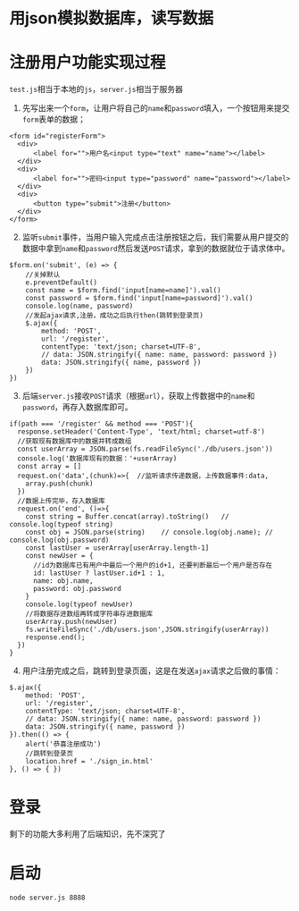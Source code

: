# 用json模拟数据库，读写数据

# 注册用户功能实现过程
```test.js```相当于本地的```js```，```server.js```相当于服务器
 1. 先写出来一个```form```，让用户将自己的```name```和```password```填入，一个按钮用来提交```form```表单的数据；
```
<form id="registerForm">
  <div>
      <label for="">用户名<input type="text" name="name"></label>
  </div>
  <div>
      <label for="">密码<input type="password" name="password"></label>
  </div>
  <div>
      <button type="submit">注册</button>
  </div>
</form>
```
2. 监听```submit```事件，当用户输入完成点击注册按钮之后，我们需要从用户提交的数据中拿到```name```和```password```然后发送```POST```请求，拿到的数据就位于请求体中。
```
$form.on('submit', (e) => {
    //关掉默认
    e.preventDefault()
    const name = $form.find('input[name=name]').val()
    const password = $form.find('input[name=password]').val()
    console.log(name, password)
    //发起ajax请求,注册，成功之后执行then(跳转到登录页)
    $.ajax({
        method: 'POST',
        url: '/register',
        contentType: 'text/json; charset=UTF-8',
        // data: JSON.stringify({ name: name, password: password })
        data: JSON.stringify({ name, password })
    })
})
```
3. 后端```server.js```接收```POST```请求（根据```url```），获取上传数据中的```name```和```password```，再存入数据库即可。
```
if(path === '/register' && method === 'POST'){
  response.setHeader('Content-Type', 'text/html; charset=utf-8')
  //获取现有数据库中的数据并转成数组
  const userArray = JSON.parse(fs.readFileSync('./db/users.json'))
  console.log('数据库现有的数据：'+userArray)
  const array = []
  request.on('data',(chunk)=>{  //监听请求传递数据，上传数据事件:data,
    array.push(chunk)
  })
  //数据上传完毕，存入数据库
  request.on('end', ()=>{
    const string = Buffer.concat(array).toString()   // console.log(typeof string)
    const obj = JSON.parse(string)    // console.log(obj.name); // console.log(obj.password)
    const lastUser = userArray[userArray.length-1]
    const newUser = {
      //id为数据库已有用户中最后一个用户的id+1, 还要判断最后一个用户是否存在
      id: lastUser ? lastUser.id+1 : 1,
      name: obj.name,
      password: obj.password
    }
    console.log(typeof newUser)
    //将数据存进数组再转成字符串存进数据库
    userArray.push(newUser)
    fs.writeFileSync('./db/users.json',JSON.stringify(userArray))
    response.end();
  })    
}
```
4. 用户注册完成之后，跳转到登录页面，这是在发送```ajax```请求之后做的事情：
```
$.ajax({
    method: 'POST',
    url: '/register',
    contentType: 'text/json; charset=UTF-8',
    // data: JSON.stringify({ name: name, password: password })
    data: JSON.stringify({ name, password })
}).then(() => {
    alert('恭喜注册成功')
    //跳转到登录页
    location.href = './sign_in.html'
}, () => { })
```

# 登录
剩下的功能大多利用了后端知识，先不深究了

# 启动
```
node server.js 8888
```
